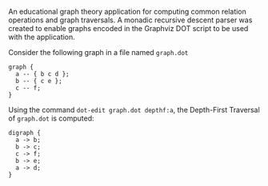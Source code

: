 An educational graph theory application for computing common relation operations and graph traversals. A monadic recursive descent parser was created to enable graphs encoded in the Graphviz DOT script to be used with the application.

Consider the following graph in a file named `graph.dot`
```text
graph {
  a -- { b c d };
  b -- { c e };
  c -- f;
}
```
Using the command `dot-edit graph.dot depthf:a`, the Depth-First Traversal of `graph.dot` is computed:
```text
digraph {
  a -> b;
  b -> c;
  c -> f;
  b -> e;
  a -> d;
}
```
